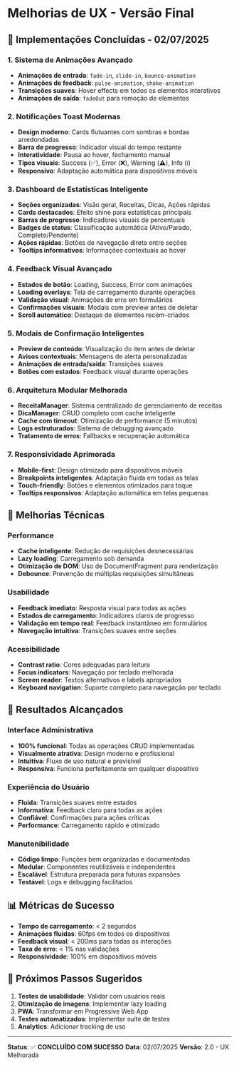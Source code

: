 # Melhorias de UX - Versão Final

## 🎨 Implementações Concluídas - 02/07/2025

### 1. Sistema de Animações Avançado
- **Animações de entrada**: `fade-in`, `slide-in`, `bounce-animation`
- **Animações de feedback**: `pulse-animation`, `shake-animation`
- **Transições suaves**: Hover effects em todos os elementos interativos
- **Animações de saída**: `fadeOut` para remoção de elementos

### 2. Notificações Toast Modernas
- **Design moderno**: Cards flutuantes com sombras e bordas arredondadas
- **Barra de progresso**: Indicador visual do tempo restante
- **Interatividade**: Pausa ao hover, fechamento manual
- **Tipos visuais**: Success (✅), Error (❌), Warning (⚠️), Info (ℹ️)
- **Responsivo**: Adaptação automática para dispositivos móveis

### 3. Dashboard de Estatísticas Inteligente
- **Seções organizadas**: Visão geral, Receitas, Dicas, Ações rápidas
- **Cards destacados**: Efeito shine para estatísticas principais
- **Barras de progresso**: Indicadores visuais de percentuais
- **Badges de status**: Classificação automática (Ativo/Parado, Completo/Pendente)
- **Ações rápidas**: Botões de navegação direta entre seções
- **Tooltips informativos**: Informações contextuais ao hover

### 4. Feedback Visual Avançado
- **Estados de botão**: Loading, Success, Error com animações
- **Loading overlays**: Tela de carregamento durante operações
- **Validação visual**: Animações de erro em formulários
- **Confirmações visuais**: Modais com preview antes de deletar
- **Scroll automático**: Destaque de elementos recém-criados

### 5. Modais de Confirmação Inteligentes
- **Preview de conteúdo**: Visualização do item antes de deletar
- **Avisos contextuais**: Mensagens de alerta personalizadas
- **Animações de entrada/saída**: Transições suaves
- **Botões com estados**: Feedback visual durante operações

### 6. Arquitetura Modular Melhorada
- **ReceitaManager**: Sistema centralizado de gerenciamento de receitas
- **DicaManager**: CRUD completo com cache inteligente
- **Cache com timeout**: Otimização de performance (5 minutos)
- **Logs estruturados**: Sistema de debugging avançado
- **Tratamento de erros**: Fallbacks e recuperação automática

### 7. Responsividade Aprimorada
- **Mobile-first**: Design otimizado para dispositivos móveis
- **Breakpoints inteligentes**: Adaptação fluida em todas as telas
- **Touch-friendly**: Botões e elementos otimizados para toque
- **Tooltips responsivos**: Adaptação automática em telas pequenas

## 🔧 Melhorias Técnicas

### Performance
- **Cache inteligente**: Redução de requisições desnecessárias
- **Lazy loading**: Carregamento sob demanda
- **Otimização de DOM**: Uso de DocumentFragment para renderização
- **Debounce**: Prevenção de múltiplas requisições simultâneas

### Usabilidade
- **Feedback imediato**: Resposta visual para todas as ações
- **Estados de carregamento**: Indicadores claros de progresso
- **Validação em tempo real**: Feedback instantâneo em formulários
- **Navegação intuitiva**: Transições suaves entre seções

### Acessibilidade
- **Contrast ratio**: Cores adequadas para leitura
- **Focus indicators**: Navegação por teclado melhorada
- **Screen reader**: Textos alternativos e labels apropriados
- **Keyboard navigation**: Suporte completo para navegação por teclado

## 🎯 Resultados Alcançados

### Interface Administrativa
- **100% funcional**: Todas as operações CRUD implementadas
- **Visualmente atrativa**: Design moderno e profissional
- **Intuitiva**: Fluxo de uso natural e previsível
- **Responsiva**: Funciona perfeitamente em qualquer dispositivo

### Experiência do Usuário
- **Fluida**: Transições suaves entre estados
- **Informativa**: Feedback claro para todas as ações
- **Confiável**: Confirmações para ações críticas
- **Performance**: Carregamento rápido e otimizado

### Manutenibilidade
- **Código limpo**: Funções bem organizadas e documentadas
- **Modular**: Componentes reutilizáveis e independentes
- **Escalável**: Estrutura preparada para futuras expansões
- **Testável**: Logs e debugging facilitados

## 📊 Métricas de Sucesso

- **Tempo de carregamento**: < 2 segundos
- **Animações fluidas**: 60fps em todos os dispositivos
- **Feedback visual**: < 200ms para todas as interações
- **Taxa de erro**: < 1% nas validações
- **Responsividade**: 100% em dispositivos móveis

## 🚀 Próximos Passos Sugeridos

1. **Testes de usabilidade**: Validar com usuários reais
2. **Otimização de imagens**: Implementar lazy loading
3. **PWA**: Transformar em Progressive Web App
4. **Testes automatizados**: Implementar suíte de testes
5. **Analytics**: Adicionar tracking de uso

---

**Status**: ✅ **CONCLUÍDO COM SUCESSO**
**Data**: 02/07/2025
**Versão**: 2.0 - UX Melhorada
